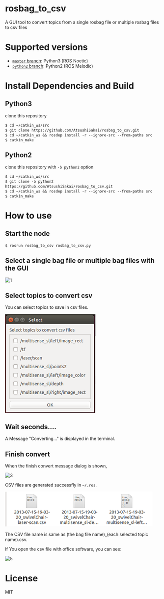 # rosbag_to_csv

A GUI tool to convert topics from a single rosbag file or multiple rosbag files to csv files

# Supported versions

* [`master` branch](https://github.com/AtsushiSakai/rosbag_to_csv/tree/master): Python3 (ROS Noetic)
* [`python2` branch](https://github.com/AtsushiSakai/rosbag_to_csv/tree/python2): Python2 (ROS Melodic)

# Install Dependencies and Build

## Python3

clone this repository

```
$ cd ~/catkin_ws/src  
$ git clone https://github.com/AtsushiSakai/rosbag_to_csv.git  
$ cd ~/catkin_ws && rosdep install -r --ignore-src --from-paths src
$ catkin_make
```

## Python2

clone this repository with `-b python2` option

```
$ cd ~/catkin_ws/src  
$ git clone -b python2 https://github.com/AtsushiSakai/rosbag_to_csv.git  
$ cd ~/catkin_ws && rosdep install -r --ignore-src --from-paths src
$ catkin_make
```

# How to use

## Start the node
```
$ rosrun rosbag_to_csv rosbag_to_csv.py
```

## Select a single bag file or multiple bag files with the GUI

![1](https://github.com/AtsushiSakai/rosbag_to_csv/wiki/1.png)

## Select topics to convert csv

You can select topics to save in csv files.

![2](https://github.com/AtsushiSakai/rosbag_to_csv/blob/master/images/pic1.png)

## Wait seconds....

A Message "Converting..." is displayed in the terminal.

## Finish convert

When the finish convert message dialog is shown,

![3](https://github.com/AtsushiSakai/rosbag_filter_gui/wiki/4.png)

CSV files are generated successfly in `~/.ros`.

![4](https://github.com/AtsushiSakai/rosbag_to_csv/blob/master/images/pic2.png)


The CSV file name is same as (the bag file name)_(each selected topic name).csv.

If You open the csv file with office software, you can see:

![5](https://github.com/AtsushiSakai/rosbag_to_csv/wiki/3.png)


# License

MIT
